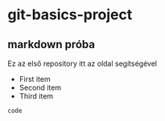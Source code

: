 # git-basics-project
## markdown próba
Ez az első repository itt az oldal segítségével

- First item
- Second item
- Third item


`code`
